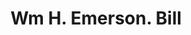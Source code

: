 ---
doi: 10.7916/D82J7Q0H
date_other: '1800'
date_other_textual: 1800-1899
form: printed ephemera
genre:
- Invoices
name:
- Wm H. Emerson
object_in_context_url: https://biggert.cul.columbia.edu/items/view/ave_biggert_01855
subject_hierarchical_geographic:
- Boston, Massachusetts, United States
subject_name:
- Wm H. Emerson
title: Wm H. Emerson. Bill
sort_title: Wm H. Emerson. Bill
call_number: ave_biggert_01855
coordinates:
- 42.35805555555556,-71.06361111111111
pid: ave_biggert_01855
identifiers: ave_biggert_01855
canvas_id: ldpd:397113
permalink: "/items/ave_biggert_01855/"
layout: iiif-image-page
---
